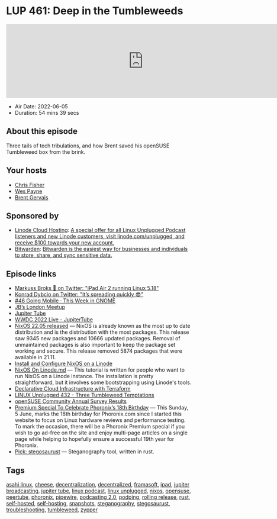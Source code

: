 # LUP 461: Deep in the Tumbleweeds

<iframe src="https://player.fireside.fm/v2/RUkczH-V+8sb1p0m2?theme=dark" width="740" height="200" frameborder="0" scrolling="no"></iframe>

* Air Date: 2022-06-05
* Duration: 54 mins 39 secs

## About this episode

Three tails of tech tribulations, and how Brent saved his openSUSE Tumbleweed box from the brink.

## Your hosts
* [Chris Fisher](https://linuxunplugged.com/hosts/chrislas)
* [Wes Payne](https://linuxunplugged.com/hosts/wes)
* [Brent Gervais](https://linuxunplugged.com/hosts/brent)

## Sponsored by

  * [Linode Cloud Hosting](https://linode.com/unplugged): [A special offer for all Linux Unplugged Podcast listeners and new Linode customers, visit linode.com/unplugged, and receive $100 towards your new account. ](https://linode.com/unplugged)
  * [Bitwarden](https://bitwarden.com/linux): [Bitwarden is the easiest way for businesses and individuals to store, share, and sync sensitive data.](https://bitwarden.com/linux)



## Episode links

  * [Markuss Broks 🦆 on Twitter: "iPad Air 2 running Linux 5.18"](https://twitter.com/quaack723/status/1531965090018349057 "Markuss Broks 🦆 on Twitter: ")
  * [Konrad Dybcio on Twitter: "It’s spreading quickly 😎"](https://twitter.com/konradybcio/status/1532908202270105600 "Konrad Dybcio on Twitter: ")
  * [#46 Going Mobile · This Week in GNOME](https://thisweek.gnome.org/posts/2022/06/twig-46/ "#46 Going Mobile · This Week in GNOME")
  * [JB’s London Meetup](https://www.meetup.com/jupiterbroadcasting/events/286056077/ "JB’s London Meetup")
  * [Jupiter Tube](http://jupiter.tube/ "Jupiter Tube")
  * [WWDC 2022 Live - JupiterTube](https://jupiter.tube/w/shhoVWnSM6CpHVhhUcWX5L "WWDC 2022 Live - JupiterTube")
  * [NixOS 22.05 released](https://nixos.org/blog/announcements.html "NixOS 22.05 released") — NixOS is already known as the most up to date distribution and is the distribution with the most packages. This release saw 9345 new packages and 10666 updated packages. Removal of unmaintained packages is also important to keep the package set working and secure. This release removed 5874 packages that were available in 21.11.
  * [Install and Configure NixOS on a Linode](https://www.linode.com/docs/guides/install-nixos-on-linode/ "Install and Configure NixOS on a Linode")
  * [NixOS On Linode.md](https://gist.github.com/nocoolnametom/a359624afce4278f16e2760fe65468cc "NixOS On Linode.md") — This tutorial is written for people who want to run NixOS on a Linode instance. The installation is pretty straightforward, but it involves some bootstrapping using Linode's tools.
  * [Declarative Cloud Infrastructure with Terraform](https://www.linode.com/content/declarative-cloud-infrastructure-management-terraform-linode/ "Declarative Cloud Infrastructure with Terraform")
  * [LINUX Unplugged 432 - Three Tumbleweed Temptations](https://linuxunplugged.com/432 "LINUX Unplugged 432 - Three Tumbleweed Temptations")
  * [openSUSE Community Annual Survey Results](https://news.opensuse.org/2022/04/13/os-community-publishes-annual-survey-results/ "openSUSE Community Annual Survey Results")
  * [Premium Special To Celebrate Phoronix’s 18th Birthday](https://www.phoronix.com/scan.php?page=news_item&px=Phoronix-18-Birthday-Special "Premium Special To Celebrate Phoronix’s 18th Birthday") — This Sunday, 5 June, marks the 18th birthday for Phoronix.com since I started this website to focus on Linux hardware reviews and performance testing. To mark the occasion, there will be a Phoronix Premium special if you wish to go ad-free on the site and enjoy multi-page articles on a single page while helping to hopefully ensure a successful 19th year for Phoronix.
  * [Pick: stegosaurust](https://github.com/jj-style/stegosaurust "Pick: stegosaurust") — Steganography tool, written in rust.



## Tags

[asahi linux](https://linuxunplugged.com/tags/asahi%20linux), [cheese](https://linuxunplugged.com/tags/cheese), [decentralization](https://linuxunplugged.com/tags/decentralization), [decentralized](https://linuxunplugged.com/tags/decentralized), [framasoft](https://linuxunplugged.com/tags/framasoft), [ipad](https://linuxunplugged.com/tags/ipad), [jupiter broadcasting](https://linuxunplugged.com/tags/jupiter%20broadcasting), [jupiter tube](https://linuxunplugged.com/tags/jupiter%20tube), [linux podcast](https://linuxunplugged.com/tags/linux%20podcast), [linux unplugged](https://linuxunplugged.com/tags/linux%20unplugged), [nixos](https://linuxunplugged.com/tags/nixos), [opensuse](https://linuxunplugged.com/tags/opensuse), [peertube](https://linuxunplugged.com/tags/peertube), [phoronix](https://linuxunplugged.com/tags/phoronix), [pipewire](https://linuxunplugged.com/tags/pipewire), [podcasting 2.0](https://linuxunplugged.com/tags/podcasting%202.0), [podping](https://linuxunplugged.com/tags/podping), [rolling release](https://linuxunplugged.com/tags/rolling%20release), [rust](https://linuxunplugged.com/tags/rust), [self-hosted](https://linuxunplugged.com/tags/self-hosted), [self-hosting](https://linuxunplugged.com/tags/self-hosting), [snapshots](https://linuxunplugged.com/tags/snapshots), [steganography](https://linuxunplugged.com/tags/steganography), [stegosaurust](https://linuxunplugged.com/tags/stegosaurust), [troubleshooting](https://linuxunplugged.com/tags/troubleshooting), [tumbleweed](https://linuxunplugged.com/tags/tumbleweed), [zypper](https://linuxunplugged.com/tags/zypper)